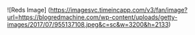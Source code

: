 ![Reds Image] (https://imagesvc.timeincapp.com/v3/fan/image?url=https://blogredmachine.com/wp-content/uploads/getty-images/2017/07/955137108.jpeg&c=sc&w=3200&h=2133)
